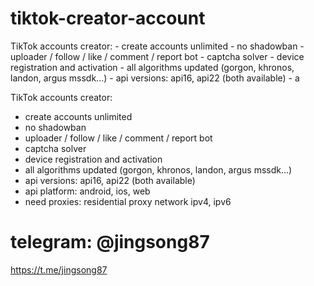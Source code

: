 # tiktok-creator-account
TikTok accounts creator:  - create accounts unlimited  - no shadowban  - uploader / follow / like / comment / report bot  - captcha solver  - device registration and activation  - all algorithms updated (gorgon, khronos, landon, argus mssdk...)  - api versions: api16, api22 (both available)  - a


TikTok accounts creator:
 - create accounts unlimited
 - no shadowban
 - uploader / follow / like / comment / report bot
 - captcha solver
 - device registration and activation
 - all algorithms updated (gorgon, khronos, landon, argus mssdk...)
 - api versions: api16, api22 (both available)
 - api platform: android, ios, web
 - need proxies: residential proxy network ipv4, ipv6

# telegram: @jingsong87
https://t.me/jingsong87
